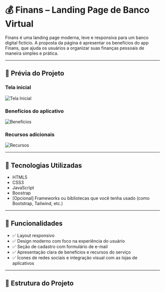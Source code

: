 # 💰 Finans – Landing Page de Banco Virtual

Finans é uma landing page moderna, leve e responsiva para um banco digital fictício. A proposta da página é apresentar os benefícios do app Finans, que ajuda os usuários a organizar suas finanças pessoais de maneira simples e prática.

---

## 📸 Prévia do Projeto

### Tela inicial

![Tela Inicial](./caminho/para/imagem1.png)

### Benefícios do aplicativo

![Benefícios](./caminho/para/imagem2.png)

### Recursos adicionais

![Recursos](./caminho/para/imagem3.png)

---

## 🚀 Tecnologias Utilizadas

- HTML5
- CSS3
- JavaScript
- Boostrap
- [Opcional] Frameworks ou bibliotecas que você tenha usado (como Bootstrap, Tailwind, etc.)

---

## 📱 Funcionalidades

- ✅ Layout responsivo
- ✅ Design moderno com foco na experiência do usuário
- ✅ Seção de cadastro com formulário de e-mail
- ✅ Apresentação clara de benefícios e recursos do serviço
- ✅ Ícones de redes sociais e integração visual com as lojas de aplicativos

---

## 📂 Estrutura do Projeto
